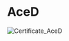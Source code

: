 # AceD

![Certificate_AceD](https://user-images.githubusercontent.com/81981737/147820913-20c27e20-5d25-4526-a381-5027b4cea833.jpg)
